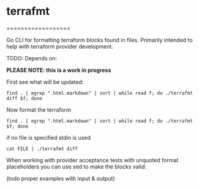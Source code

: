 # terrafmt

==================

Go CLI for formatting terraform blocks found in files. Primarily intended to help with terraform provider development.

TODO: Depends on:

**PLEASE NOTE: this is a work in progress** 

First see what will be updated:

```shell
find . | egrep ".html.markdown" | sort | while read f; do ./terrafmt diff $f; done
``` 

Now format the terraform

```shell
find . | egrep ".html.markdown" | sort | while read f; do ./terrafmt $f; done
``` 

if no file is specified stdin is used

```shell
cat FILE | ./terrafmt diff
```

When working with provider acceptance tests with unquoted format placeholders you can use sed to make the blocks valid:

(todo proper examples with input & output)

